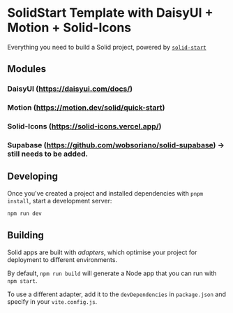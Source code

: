 # SolidStart Template with DaisyUI + Motion + Solid-Icons 

Everything you need to build a Solid project, powered by [`solid-start`](https://solid-start-docs.deno.dev/getting-started/what-is-solidstart)

## Modules

### DaisyUI (https://daisyui.com/docs/)

### Motion (https://motion.dev/solid/quick-start)

### Solid-Icons (https://solid-icons.vercel.app/)

### Supabase (https://github.com/wobsoriano/solid-supabase) -> still needs to be added.

## Developing

Once you've created a project and installed dependencies with `pnpm install`, start a development server:

```bash
npm run dev
```

## Building

Solid apps are built with _adapters_, which optimise your project for deployment to different environments.

By default, `npm run build` will generate a Node app that you can run with `npm start`.

To use a different adapter, add it to the `devDependencies` in `package.json` and specify in your `vite.config.js`.